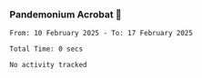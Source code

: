 ### Pandemonium Acrobat 🤸

<!--START_SECTION:waka-->

```all_time
From: 10 February 2025 - To: 17 February 2025

Total Time: 0 secs

No activity tracked
```

<!--END_SECTION:waka-->
